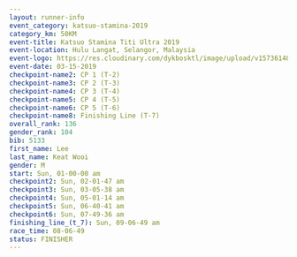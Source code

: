 ```yaml
---
layout: runner-info 
event_category: katsuo-stamina-2019 
category_km: 50KM 
event-title: Katsuo Stamina Titi Ultra 2019 
event-location: Hulu Langat, Selangor, Malaysia 
event-logo: https://res.cloudinary.com/dykbosktl/image/upload/v1573614825/Logo/Logo_p7ft6n.png
event-date: 03-15-2019 
checkpoint-name2: CP 1 (T-2) 
checkpoint-name3: CP 2 (T-3) 
checkpoint-name4: CP 3 (T-4) 
checkpoint-name5: CP 4 (T-5) 
checkpoint-name6: CP 5 (T-6) 
checkpoint-name8: Finishing Line (T-7) 
overall_rank: 136
gender_rank: 104
bib: 5133
first_name: Lee
last_name: Keat Wooi
gender: M
start: Sun, 01-00-00 am
checkpoint2: Sun, 02-01-47 am
checkpoint3: Sun, 03-05-38 am
checkpoint4: Sun, 05-01-14 am
checkpoint5: Sun, 06-40-41 am
checkpoint6: Sun, 07-49-36 am
finishing_line_(t_7): Sun, 09-06-49 am
race_time: 08-06-49
status: FINISHER
---
```

